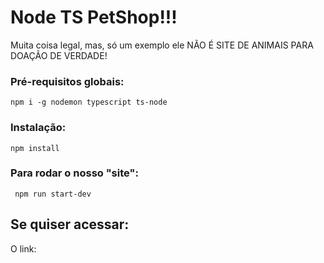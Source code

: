# Node TS PetShop!!!
Muita coisa legal, mas, só um exemplo ele NÃO É SITE DE ANIMAIS PARA DOAÇÃO DE VERDADE!

### Pré-requisitos globais:
`npm i -g nodemon typescript ts-node`

### Instalação:
`npm install`

### Para rodar o nosso "site":
` npm run start-dev`

## Se quiser acessar:
O link:
